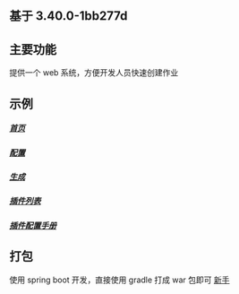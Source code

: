 ## 基于 3.40.0-1bb277d
## 主要功能
提供一个 web 系统，方便开发人员快速创建作业

## 示例
##### [首页](https://github.com/zipingdong/datax-web/blob/master/snapshot/index.png)
##### [配置](https://github.com/zipingdong/datax-web/blob/master/snapshot/index2.png)
##### [生成](https://github.com/zipingdong/datax-web/blob/master/snapshot/download.png)
##### [插件列表](https://github.com/zipingdong/datax-web/blob/master/snapshot/guide.png)
##### [插件配置手册](https://github.com/zipingdong/datax-web/blob/master/snapshot/markdown.png)

## 打包
使用 spring boot 开发，直接使用 gradle 打成 war 包即可
[新手](https://github.com/zipingdong/datax-web/blob/master/snapshot/markdown.png)
